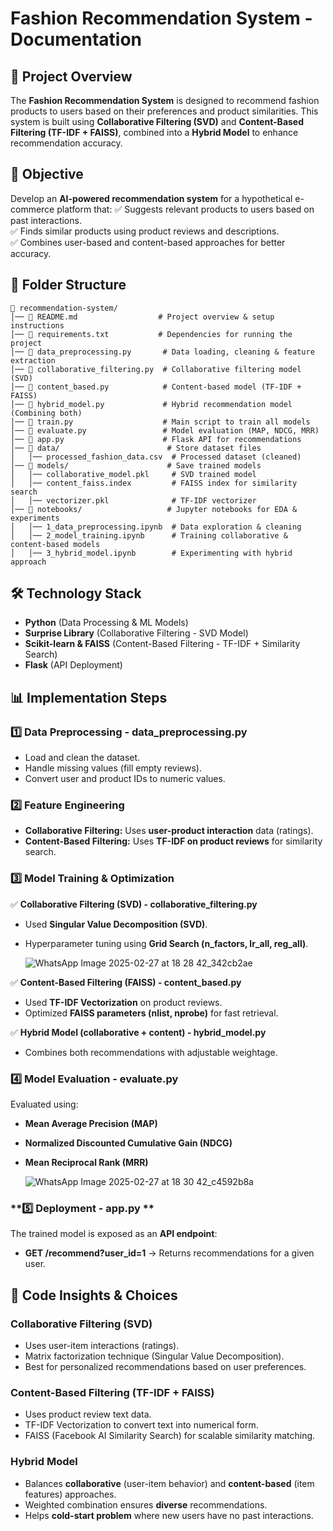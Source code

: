 # **Fashion Recommendation System - Documentation**

## **📌 Project Overview**
The **Fashion Recommendation System** is designed to recommend fashion products to users based on their preferences and product similarities. This system is built using **Collaborative Filtering (SVD)** and **Content-Based Filtering (TF-IDF + FAISS)**, combined into a **Hybrid Model** to enhance recommendation accuracy.

## **🎯 Objective**
Develop an **AI-powered recommendation system** for a hypothetical e-commerce platform that:
✅ Suggests relevant products to users based on past interactions.  
✅ Finds similar products using product reviews and descriptions.  
✅ Combines user-based and content-based approaches for better accuracy.

## **📂 Folder Structure**
```
📂 recommendation-system/
│── 📜 README.md                  # Project overview & setup instructions
│── 📜 requirements.txt           # Dependencies for running the project
│── 📜 data_preprocessing.py       # Data loading, cleaning & feature extraction
│── 📜 collaborative_filtering.py  # Collaborative filtering model (SVD)
│── 📜 content_based.py            # Content-based model (TF-IDF + FAISS)
│── 📜 hybrid_model.py             # Hybrid recommendation model (Combining both)
│── 📜 train.py                    # Main script to train all models
│── 📜 evaluate.py                 # Model evaluation (MAP, NDCG, MRR)
│── 📜 app.py                      # Flask API for recommendations
│── 📂 data/                        # Store dataset files
│   │── processed_fashion_data.csv  # Processed dataset (cleaned)
│── 📂 models/                      # Save trained models
│   │── collaborative_model.pkl     # SVD trained model
│   │── content_faiss.index         # FAISS index for similarity search
│   │── vectorizer.pkl              # TF-IDF vectorizer
│── 📂 notebooks/                   # Jupyter notebooks for EDA & experiments
│   │── 1_data_preprocessing.ipynb  # Data exploration & cleaning
│   │── 2_model_training.ipynb      # Training collaborative & content-based models
│   │── 3_hybrid_model.ipynb        # Experimenting with hybrid approach
```

## **🛠️ Technology Stack**
- **Python** (Data Processing & ML Models)
- **Surprise Library** (Collaborative Filtering - SVD Model)
- **Scikit-learn & FAISS** (Content-Based Filtering - TF-IDF + Similarity Search)
- **Flask** (API Deployment)

## **📊 Implementation Steps**

### **1️⃣ Data Preprocessing - data_preprocessing.py**
- Load and clean the dataset.
- Handle missing values (fill empty reviews).
- Convert user and product IDs to numeric values.

### **2️⃣ Feature Engineering**
- **Collaborative Filtering:** Uses **user-product interaction** data (ratings).
- **Content-Based Filtering:** Uses **TF-IDF on product reviews** for similarity search.

### **3️⃣ Model Training & Optimization**
✅ **Collaborative Filtering (SVD) - collaborative_filtering.py**
- Used **Singular Value Decomposition (SVD)**.
- Hyperparameter tuning using **Grid Search (n_factors, lr_all, reg_all)**.

  ![WhatsApp Image 2025-02-27 at 18 28 42_342cb2ae](https://github.com/user-attachments/assets/acd0e86e-c616-4cd6-a6f8-c5373bcbebe1)


✅ **Content-Based Filtering (FAISS) - content_based.py**
- Used **TF-IDF Vectorization** on product reviews.
- Optimized **FAISS parameters (nlist, nprobe)** for fast retrieval.

✅ **Hybrid Model (collaborative + content) - hybrid_model.py**
- Combines both recommendations with adjustable weightage.

### **4️⃣ Model Evaluation - evaluate.py**
Evaluated using:
- **Mean Average Precision (MAP)**
- **Normalized Discounted Cumulative Gain (NDCG)**
- **Mean Reciprocal Rank (MRR)**
  
  ![WhatsApp Image 2025-02-27 at 18 30 42_c4592b8a](https://github.com/user-attachments/assets/20cb3262-097d-414a-9083-a6fbc4d562ac)


### **5️⃣ Deployment - app.py **
The trained model is exposed as an **API endpoint**:
- **GET /recommend?user_id=1** → Returns recommendations for a given user.

## **📄 Code Insights & Choices**
### **Collaborative Filtering (SVD)**
- Uses user-item interactions (ratings).
- Matrix factorization technique (Singular Value Decomposition).
- Best for personalized recommendations based on user preferences.

### **Content-Based Filtering (TF-IDF + FAISS)**
- Uses product review text data.
- TF-IDF Vectorization to convert text into numerical form.
- FAISS (Facebook AI Similarity Search) for scalable similarity matching.

### **Hybrid Model**
- Balances **collaborative** (user-item behavior) and **content-based** (item features) approaches.
- Weighted combination ensures **diverse** recommendations.
- Helps **cold-start problem** where new users have no past interactions.


